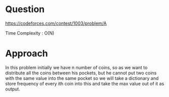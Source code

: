 # Question
https://codeforces.com/contest/1003/problem/A

Time Complexity : O(N)

# Approach
In this problem initially we have n number of coins, so as we want to distribute all the coins between his pockets, but he cannot put two coins with the same value into the same pocket so
 we will take a dictionary and store frequency of every ith coin into this and take the max value out of it as output.



